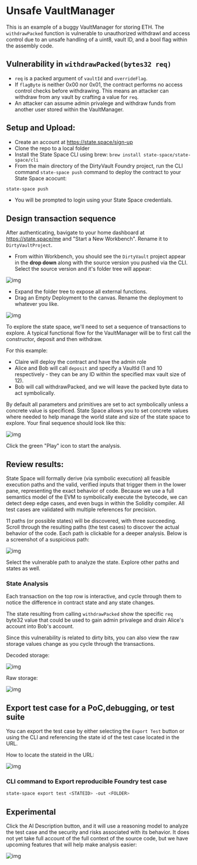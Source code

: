 # Unsafe VaultManager
This is an example of a buggy VaultManager for storing ETH. The `withdrawPacked` function is vulnerable to unauthorized withdrawl and access control due to an unsafe handling of a uint8, vault ID, and a bool flag within the assembly code. 

## Vulnerability in `withdrawPacked(bytes32 req)`

- `req` is a packed argument of `vaultId` and `overrideFlag`.
- If `flagByte` is neither 0x00 nor 0x01, the contract performs no access control checks before withdrawing. This means an attacker can withdraw from any vault by crafting a value for `req`.
- An attacker can assume admin privalege and withdraw funds from another user stored within the VaultManager.

## Setup and Upload:

- Create an account at https://state.space/sign-up
- Clone the repo to a local folder
- Install the State Space CLI using brew: `brew install state-space/state-space/cli`
- From the main directory of the DirtyVault Foundry project, run the CLI command `state-space push` command to deploy the contract to your State Space acocunt:
``` bash
state-space push
```
- You will be prompted to login using your State Space credentials.


## Design transaction sequence

After authenticating, bavigate to your home dashboard at https://state.space/me and "Start a New Workbench". Rename it to `DirtyVaultProject`. 
- From within Workbench, you should see the `DirtyVault` project appear in the **drop down** along with the source version you pushed via the CLI. Select the source version and it's folder tree will appear:


![img](./images/SelectSourceVersion.png)

- Expand the folder tree to expose all external functions. 
- Drag an Empty Deployment to the canvas. Rename the deployment to whatever you like. 


![img](./images/DragDeployment.png)


To explore the state space, we'll need to set a sequence of transactions to explore. A typical functional flow for the VaultManager will be to first call the constructor, deposit and then withdraw. 

For this example:
- Claire will deploy the contract and have the admin role
- Alice and Bob will call `deposit` and specify a VaultId (1 and 10 respectively - they can be any ID within the specified max vault size of 12). 
- Bob will call withdrawPacked, and we will leave the packed byte data to act symbolically. 

By default all parameters and primitives are set to act symbolically unless a concrete value is specificed. State Space allows you to set concrete values where needed to help manage the world state and size of the state space to explore. Your final sequence should look like this:


![img](./images/Sequence.png)

Click the green "Play" icon to start the analysis. 


## Review results:

State Space will formally derive (via symbolic execution) all feasible execution paths and the valid, verified inputs that trigger them in the lower pane, representing the exact behavior of code. Because we use a full semantics model of the EVM to symbolically execute the bytecode, we can detect deep edge cases, and even bugs in within the Solidity compiler.  All test cases are validated with multiple references for precision. 

11 paths (or possible states) will be discovered, with three succeeding. Scroll through the resulting paths (the test cases) to discover the actual behavior of the code. Each path is clickable for a deeper analysis. Below is a screenshot of a suspicious path:


![img](./images/PathResults.png)


Select the vulnerable path to analyze the state. Explore other paths and states as well. 

### State Analysis

Each transaction on the top row is interactive, and cycle through them to notice the difference in contract state and any state changes. 

The state resulting from calling  `withdrawPacked` show the specific `req` byte32 value that could be used to gain admin privalege and drain Alice's account into Bob's account. 

Since this vulnerability is related to dirty bits, you can also view the raw storage values change as you cycle through the transactions. 

Decoded storage:

![img](./images/StateAnalysisBug.png)

Raw storage:

![img](./images/RawState.png)

## Export test case for a PoC,debugging, or test suite

You can export the test case by either selecting the `Export Test` button or using the CLI and referencing the state id of the test case located in the URL. 

How to locate the stateid in the URL:

![img](./images/stateid.png)

### CLI command to Export reproducible Foundry test case 
```bash
state-space export test <STATEID> -out <FOLDER>
```


## Experimental

Click the AI Description button, and it will use a reasoning model to analyze the test case and the security and risks associated with its behavior. It does not yet take full account of the full context of the source code, but we have upcoming features that will help make analysis easier:

![img](./images/AIDescription.png)